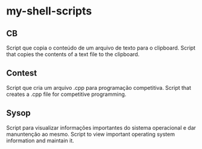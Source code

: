 # my-shell-scripts

## CB
Script que copia o conteúdo de um arquivo de texto para o clipboard.
Script that copies the contents of a text file to the clipboard.

## Contest
Script que cria um arquivo .cpp para programação competitiva.
Script that creates a .cpp file for competitive programming.

## Sysop
Script para visualizar informações importantes do sistema operacional e dar manuntenção ao mesmo.
Script to view important operating system information and maintain it.
